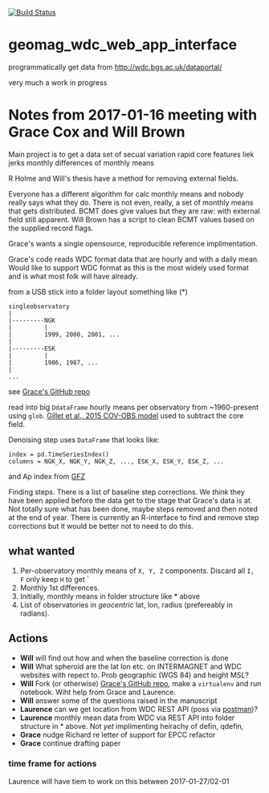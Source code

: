 [![Build Status](https://travis-ci.org/lbillingham/geomag_wdc_web_app_interface.svg?branch=master)](https://travis-ci.org/lbillingham/geomag_wdc_web_app_interface)

# geomag_wdc_web_app_interface
programmatically get data from http://wdc.bgs.ac.uk/dataportal/

very much a work in progress

# Notes from 2017-01-16 meeting with Grace Cox and Will Brown
Main project is to get a data set of secual variation
rapid core features liek jerks
monthly differences of monthly means

R Holme and Will's thesis have a method for
removing external fields.

Everyone has a different algorithm for calc monthly means and
nobody really says what they do.
There is not even, really, a set of monthly means that gets distributed.
BCMT does give values but they are raw: with external field still apparent.
Will Brown has a script to clean BCMT values based on the supplied record
flags.

Grace's wants a single opensource, reproducible reference implimentation.

Grace's code reads WDC format data
that are hourly and with a daily mean.
Would like to support WDC format as this is the most widely
used format and is what most folk will have already.

from a USB stick into a
folder layout something like (*)

```
singleobservatory
|
|---------NGK
|         |
|         1999, 2000, 2001, ...
|
|---------ESK
|         |
|         1986, 1987, ...
|
...
```
see [Grace's GitHub repo](https://github.com/gracecox/MagPy/tree/master/magpy/data/BGS_hourly/hourval/single_obs)

read into big `DdataFrame` hourly means per observatory from ~1960-present
using `glob`. [Gillet et al., 2015 COV-OBS model](http://www.spacecenter.dk/files/magnetic-models/COV-OBSx1/COV-OBS.x1.pdf) used to subtract the core field.

Denoising step uses `DataFrame` that looks like:

```
index = pd.TimeSeriesIndex()
columns = NGK_X, NGK_Y, NGK_Z, ..., ESK_X, ESK_Y, ESK_Z, ...
```

and Ap index from [GFZ](http://www.gfz-potsdam.de/en/kp-index/)

Finding steps. There is a list of baseline step corrections. We _think_ they have been applied before the data get to the stage that Grace's data is at. Not totally sure what has been done, maybe steps removed and then noted at the end of year.
There is currently an R-interface to find and remove step corrections but it would be better not to need to do this.

## what wanted
1. Per-observatory monthly means of `X, Y, Z` components. Discard all `I, F` only keep `H` to get `
2. Monthly 1st differences.
3. Initially, monthly means in folder structure like * above
4. List of observatories in _geocentric_ lat, lon, radius (prefereably in radians).

## Actions
- **Will** will find out how and when the baseline correction is done
- **Will** What spheroid are the lat lon etc. on INTERMAGNET and WDC websites with repect to. Prob geographic (WGS 84) and height MSL?
- **Will** Fork (or otherwise) [Grace's GitHub repo](https://github.com/gracecox/MagPy), make a `virtualenv` and run notebook. Wiht help from Grace and Laurence.
- **Will** answer some of the questions raised in the manuscript
- **Laurence** can we get location from WDC REST API (poss via [postman](http://www.getpostman.com/))?
- **Laurence** monthly mean data from WDC via REST API into folder structure in * above. Not _yet_ implimenting heirachy of defin, qdefin,
- **Grace** nudge Richard re letter of support for EPCC refactor
- **Grace** continue drafting paper

### time frame for actions

Laurence will have tiem to work on this
 between 2017-01-27/02-01




